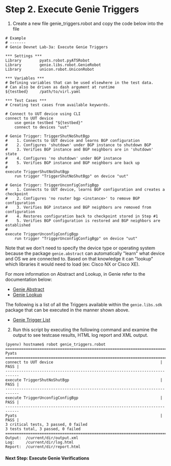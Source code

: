 # Step 2. Execute Genie Triggers

1. Create a new file genie_triggers.robot and copy the code below into the file

```
# Example
# -------
# Genie Devnet Lab-3a: Execute Genie Triggers

*** Settings ***
Library        pyats.robot.pyATSRobot
Library        genie.libs.robot.GenieRobot
Library        unicon.robot.UniconRobot

*** Variables ***
# Defining variables that can be used elsewhere in the test data.
# Can also be driven as dash argument at runtime
${testbed}     /path/to/virl.yaml

*** Test Cases ***
# Creating test cases from available keywords.

# Connect to UUT device using CLI
connect to UUT device
    use genie testbed "${testbed}"
    connect to devices "uut"

# Genie Trigger: TriggerShutNoShutBgp
#    1. Connects to UUT device and learns BGP configuration
#    2. Configures 'shutdown' under BGP instance to shutdown BGP
#    3. Verifies BGP instance and BGP neighbors are in 'shutdown' state
#    4. Configures 'no shutdown' under BGP instance
#    5. Verifies BGP instance and BGP neighbors are back up
#
execute TriggerShutNoShutBgp
    run trigger "TriggerShutNoShutBgp" on device "uut"

# Genie Trigger: TriggerUnconfigConfigBgp
#    1. Connects to UUT device, learns BGP configuration and creates a checkpoint
#    2. Configures 'no router bgp <instance>' to remove BGP configuration
#    3. Verifies BGP instance and BGP neighbors are removed from configuration
#    4. Restores configuration back to checkpoint stored in Step #1
#    5. Verifies BGP configuration is restored and BGP neighbors are established
#
execute TriggerUnconfigConfigBgp
    run trigger "TriggerUnconfigConfigBgp" on device "uut"
```

Note that we don't need to specify the device type or operating system because the package `genie.abstract` can automatically "learn" what device and OS we are connected to. Based on that knowledge it can "lookup" which libraries it would need to load (ex: Cisco NX or Cisco XE).

For more information on Abstract and Lookup, in Genie refer to the documentation below:
- [Genie Abstract](https://pubhub.devnetcloud.com/media/pyats-packages/docs/abstract/introduction.html)
- [Genie Lookup](https://pubhub.devnetcloud.com/media/pyats-packages/docs/abstract/lookup_class.html)

The following is a list of all the Triggers available within the `genie.libs.sdk` package that can be executed in the manner shown above.
- [Genie Trigger List](https://pubhub.devnetcloud.com/media/pyats-packages/docs/genie/genie_libs/#/triggers)

2. Run this script by executing the following command and examine the output to see testcase results, HTML log report and XML output.

```
(pyenv) hostname$ robot genie_triggers.robot
============================================================================
Pyats
============================================================================
connect to UUT device                                               | PASS |
----------------------------------------------------------------------------
execute TriggerShutNoShutBgp                                        | PASS |
----------------------------------------------------------------------------
execute TriggerUnconfigConfigBgp                                    | PASS |
----------------------------------------------------------------------------
Pyats                                                               | PASS |
3 critical tests, 3 passed, 0 failed
3 tests total, 3 passed, 0 failed
===========================================================================
Output:  /current/dir/output.xml
Log:     /current/dir/log.html
Report:  /current/dir/report.html
```

#### Next Step: Execute Genie Verifications
